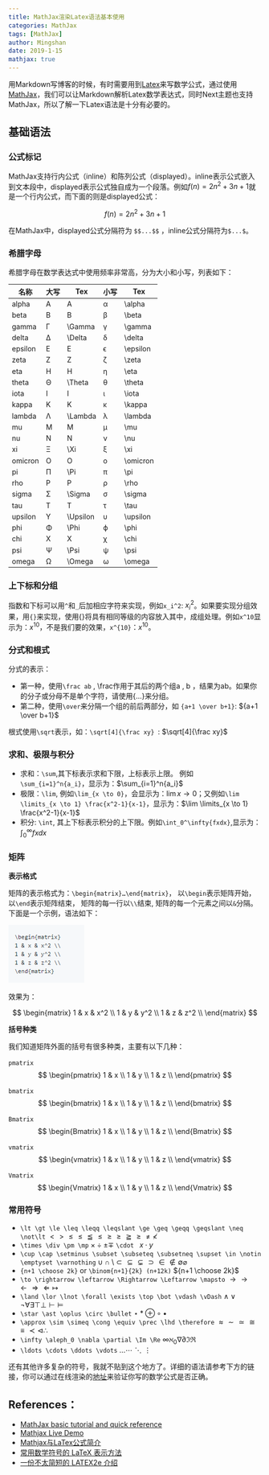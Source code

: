 ```yaml
---
title: MathJax渲染Latex语法基本使用
categories: MathJax
tags: [MathJax]
author: Mingshan
date: 2019-1-15
mathjax: true
---
```


用Markdown写博客的时候，有时需要用到[Latex](https://www.latex-project.org/)来写数学公式，通过使用[MathJax](https://www.mathjax.org)，我们可以让Markdown解析Latex数学表达式，同时Next主题也支持MathJax，所以了解一下Latex语法是十分有必要的。

<!-- more -->

## 基础语法

### 公式标记

MathJax支持行内公式（inline）和陈列公式（displayed）。inline表示公式嵌入到文本段中，displayed表示公式独自成为一个段落。例如$f(n)=2n^2+3n+1$就是一个行内公式，而下面的则是displayed公式：

$$f(n)=2n^2+3n+1$$

在MathJax中，displayed公式分隔符为 `$$...$$` ，inline公式分隔符为`$...$`。

### 希腊字母

希腊字母在数学表达式中使用频率非常高，分为大小和小写，列表如下：

名称 |   大写  | Tex |  小写 | Tex
---|---|---|---|---
alpha    |    A   |     A     |     α    |   \alpha
beta     |    B   |     B     |     β    |   \beta
gamma    |    Γ   |   \Gamma  |     γ    |   \gamma
delta    |    Δ   |   \Delta  |     δ    |   \delta
epsilon  |    E   |     E     |     ϵ    |   \epsilon
zeta     |    Z   |     Z     |     ζ    |   \zeta
eta      |    H   |     H     |     η    |   \eta
theta    |    Θ   |   \Theta  |     θ    |   \theta
iota     |    I   |     I     |     ι    |   \iota
kappa    |    K   |     K     |     κ    |   \kappa
lambda   |    Λ   |  \Lambda  |     λ    |   \lambda
mu       |    M   |     M     |     μ    |   \mu
nu       |    N   |     N     |     ν    |   \nu
xi       |    Ξ   |    \Xi    |     ξ    |   \xi
omicron  |    O   |     O     |     ο    |   \omicron
pi       |    Π   |    \Pi    |     π    |   \pi
rho      |    P   |     P     |     ρ    |   \rho
sigma    |    Σ   |   \Sigma  |     σ    |   \sigma
tau      |    T   |     T     |     τ    |   \tau
upsilon  |    Υ   |  \Upsilon |     υ    |   \upsilon
phi      |    Φ   |    \Phi   |     ϕ    |   \phi
chi      |    X   |     X     |     χ    |   \chi
psi      |    Ψ   |    \Psi   |     ψ    |   \psi
omega    |    Ω   |   \Omega  |     ω    | \omega 


### 上下标和分组
指数和下标可以用`^`和`_`后加相应字符来实现，例如`x_i^2`: $x_i^2$。如果要实现分组效果，用`{}`来实现，使用{}将具有相同等级的内容放入其中，成组处理。例如`x^10`显示为：$x^10$，不是我们要的效果，`x^{10}`：$x^{10}$。

### 分式和根式

分式的表示：

- 第一种，使用`\frac ab` , \frac作用于其后的两个组a , b ，结果为ab。如果你的分子或分母不是单个字符，请使用{...}来分组。
- 第二种，使用`\over`来分隔一个组的前后两部分，如 `{a+1 \over b+1}`: ${a+1 \over b+1}$

根式使用`\sqrt`表示，如：`\sqrt[4]{\frac xy} `: $\sqrt[4]{\frac xy}$

### 求和、极限与积分

- 求和：`\sum`,其下标表示求和下限，上标表示上限。 例如`\sum_{i=1}^n{a_i}`，显示为：$\sum_{i=1}^n{a_i}$
- 极限：`\lim`, 例如`\lim_{x \to 0}`，会显示为：$\lim{x \to 0}$；又例如```\lim \limits_{x \to 1} \frac{x^2-1}{x-1}```，显示为：$\lim \limits_{x \to 1} \frac{x^2-1}{x-1}$
- 积分:  `\int`, 其上下标表示积分的上下限。例如`\int_0^\infty{fxdx}`,显示为：$\int_0^\infty{fxdx}$

### 矩阵

**表示格式**

矩阵的表示格式为：`\begin{matrix}…\end{matrix}`， 以`\begin`表示矩阵开始，以`\end`表示矩阵结束， 矩阵的每一行以`\\`结束, 矩阵的每一个元素之间以`&`分隔。下面是一个示例，语法如下：

![image](https://github.com/mstao/static/blob/master/images/matrices.png?raw=true)

效果为：

$$
    \begin{matrix}
    1 & x & x^2 \\
    1 & y & y^2 \\
    1 & z & z^2 \\
    \end{matrix}
$$

**括号种类**

我们知道矩阵外面的括号有很多种类，主要有以下几种：

`pmatrix`
$$
    \begin{pmatrix}
    1 & x \\
    1 & y \\
    1 & z \\
    \end{pmatrix}
$$

`bmatrix`
$$
    \begin{bmatrix}
    1 & x \\
    1 & y \\
    1 & z \\
    \end{bmatrix}
$$

`Bmatrix`
$$
    \begin{Bmatrix}
    1 & x \\
    1 & y \\
    1 & z \\
    \end{Bmatrix}
$$

`vmatrix`
$$
    \begin{vmatrix}
    1 & x \\
    1 & y \\
    1 & z \\
    \end{vmatrix}
$$

`Vmatrix`
$$
    \begin{Vmatrix}
    1 & x \\
    1 & y \\
    1 & z \\
    \end{Vmatrix}
$$


### 常用符号

- `\lt \gt \le \leq \leqq \leqslant \ge \geq \geqq \geqslant \neq \not\lt` $\lt \gt \le \leq \leqq \leqslant \ge \geq \geqq \geqslant \neq \not\lt$
- `\times \div \pm \mp` $\times \div \pm \mp$ `\cdot ` $x⋅y$
- `\cup \cap \setminus \subset \subseteq \subsetneq \supset \in \notin \emptyset \varnothing`  $\cup \cap \setminus \subset \subseteq \subsetneq \supset \in \notin \emptyset \varnothing$
- `{n+1 \choose 2k}` or `\binom{n+1}{2k} (n+12k)` ${n+1 \choose 2k}$
- `\to \rightarrow \leftarrow \Rightarrow \Leftarrow \mapsto` $\to \rightarrow \leftarrow \Rightarrow \Leftarrow \mapsto$
- `\land \lor \lnot \forall \exists \top \bot \vdash \vDash` $\land \lor \lnot \forall \exists \top \bot \vdash \vDash$
- `\star \ast \oplus \circ \bullet` $\star \ast \oplus \circ \bullet$
- `\approx \sim \simeq \cong \equiv \prec \lhd \therefore` $\approx \sim \simeq \cong \equiv \prec \lhd \therefore$
- `\infty \aleph_0 \nabla \partial \Im \Re` $\infty \aleph_0 \nabla \partial \Im \Re$
- `\ldots \cdots \ddots \vdots` $\ldots \cdots \ddots \vdots$


还有其他许多复杂的符号，我就不贴到这个地方了。详细的语法请参考下方的链接，你可以通过在线渲染的[地址](https://www.mathjax.org/#demo)来验证你写的数学公式是否正确。

## References：

- [MathJax basic tutorial and quick reference](https://math.meta.stackexchange.com/questions/5020/mathjax-basic-tutorial-and-quick-reference)
- [Mathjax Live Demo](https://www.mathjax.org/#demo)
- [Mathjax与LaTex公式简介](https://www.cnblogs.com/linxd/p/4955530.html)
- [常用数学符号的 LaTeX 表示方法](http://www.mohu.org/info/symbols/symbols.htm)
- [一份不太简短的 LATEX2e 介绍](http://www.mohu.org/info/lshort-cn.pdf)
